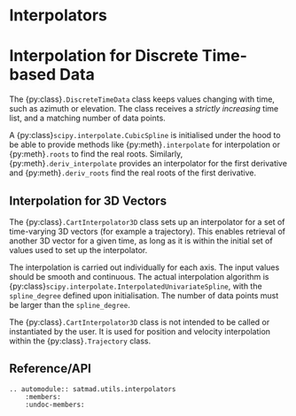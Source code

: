# Interpolators

# Interpolation for Discrete Time-based Data

The {py:class}`.DiscreteTimeData` class keeps values changing with time, such as azimuth or elevation. The class receives a *strictly increasing* time list, and a matching number of data points.

A {py:class}`scipy.interpolate.CubicSpline` is initialised under the hood to be able to provide methods like {py:meth}`.interpolate` for interpolation or {py:meth}`.roots` to find the real roots. Similarly, {py:meth}`.deriv_interpolate` provides an interpolator for the first derivative and {py:meth}`.deriv_roots` find the real roots of the first derivative. 

## Interpolation for 3D Vectors

The {py:class}`.CartInterpolator3D` class sets up an interpolator for a set of time-varying 3D vectors (for example a trajectory). This enables retrieval of another 3D vector for a given time, as long as it is within the initial set of values used to set up the interpolator.

The interpolation is carried out individually for each axis. The input values should be smooth and continuous. The actual interpolation algorithm is {py:class}`scipy.interpolate.InterpolatedUnivariateSpline`, with the `spline_degree` defined upon initialisation. The number of data points must be larger than the `spline_degree`.

The {py:class}`.CartInterpolator3D` class is not intended to be called or instantiated by the user. It is used for position and velocity interpolation within the {py:class}`.Trajectory` class.


## Reference/API

```{eval-rst}
.. automodule:: satmad.utils.interpolators
    :members:
    :undoc-members:
```